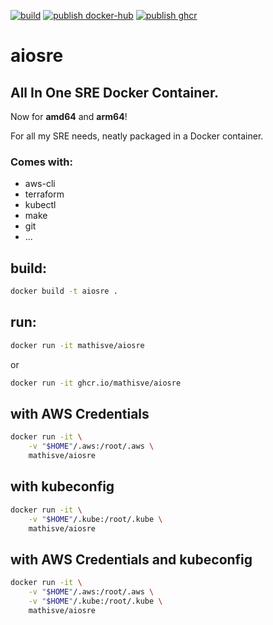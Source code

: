 [![build](https://github.com/mathisve/aiosre/actions/workflows/build-docker.yaml/badge.svg)](https://github.com/mathisve/aiosre/actions/workflows/build-docker.yaml)
[![publish docker-hub](https://github.com/mathisve/aiosre/actions/workflows/publish-docker-hub.yaml/badge.svg)](https://github.com/mathisve/aiosre/actions/workflows/publish-docker-hub.yaml)
[![publish ghcr](https://github.com/mathisve/aiosre/actions/workflows/publish-ghcr.yaml/badge.svg)](https://github.com/mathisve/aiosre/actions/workflows/publish-ghcr.yaml)

# aiosre
## All In One SRE Docker Container.
Now for **amd64** and **arm64**!

For all my SRE needs, neatly packaged in a Docker container.
### Comes with:
- aws-cli
- terraform
- kubectl
- make
- git
- ...

## build:
```bash
docker build -t aiosre .
```

## run:
```bash
docker run -it mathisve/aiosre
```
or
```bash
docker run -it ghcr.io/mathisve/aiosre
```

## with AWS Credentials

```bash
docker run -it \
    -v "$HOME"/.aws:/root/.aws \
    mathisve/aiosre
```

## with kubeconfig
```bash
docker run -it \
    -v "$HOME"/.kube:/root/.kube \
    mathisve/aiosre
```

## with AWS Credentials and kubeconfig
```bash
docker run -it \
    -v "$HOME"/.aws:/root/.aws \
    -v "$HOME"/.kube:/root/.kube \
    mathisve/aiosre
```